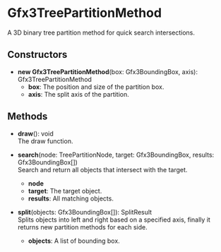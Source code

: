 # Gfx3TreePartitionMethod

A 3D binary tree partition method for quick search intersections.
## Constructors
- **new Gfx3TreePartitionMethod**(box: Gfx3BoundingBox, axis): Gfx3TreePartitionMethod   
   - **box**: The position and size of the partition box.
   - **axis**: The split axis of the partition.
## Methods
- **draw**(): void   
The draw function.

- **search**(node: TreePartitionNode, target: Gfx3BoundingBox, results: Gfx3BoundingBox[])   
Search and return all objects that intersect with the target.
   - **node**
   - **target**: The target object.
   - **results**: All matching objects.

- **split**(objects: Gfx3BoundingBox[]): SplitResult   
Splits objects into left and right based on a specified axis, finally it returns new partition methods for each side.
   - **objects**: A list of bounding box.
